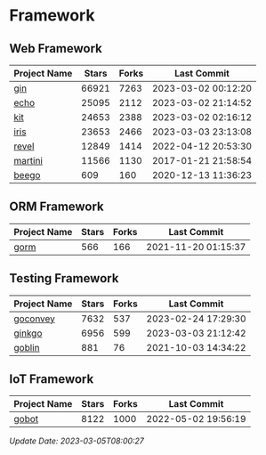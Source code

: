 # Framework

## Web Framework
| Project Name | Stars | Forks | Last Commit |
| ------------ | ----- | ----- | ----------- |
| [gin](https://github.com/gin-gonic/gin) | 66921 | 7263 | 2023-03-02 00:12:20 |
| [echo](https://github.com/labstack/echo) | 25095 | 2112 | 2023-03-02 21:14:52 |
| [kit](https://github.com/go-kit/kit) | 24653 | 2388 | 2023-03-02 02:16:12 |
| [iris](https://github.com/kataras/iris) | 23653 | 2466 | 2023-03-03 23:13:08 |
| [revel](https://github.com/revel/revel) | 12849 | 1414 | 2022-04-12 20:53:30 |
| [martini](https://github.com/go-martini/martini) | 11566 | 1130 | 2017-01-21 21:58:54 |
| [beego](https://github.com/astaxie/beego) | 609 | 160 | 2020-12-13 11:36:23 |

## ORM Framework
| Project Name | Stars | Forks | Last Commit |
| ------------ | ----- | ----- | ----------- |
| [gorm](https://github.com/jinzhu/gorm) | 566 | 166 | 2021-11-20 01:15:37 |

## Testing Framework
| Project Name | Stars | Forks | Last Commit |
| ------------ | ----- | ----- | ----------- |
| [goconvey](https://github.com/smartystreets/goconvey) | 7632 | 537 | 2023-02-24 17:29:30 |
| [ginkgo](https://github.com/onsi/ginkgo) | 6956 | 599 | 2023-03-03 21:12:42 |
| [goblin](https://github.com/franela/goblin) | 881 | 76 | 2021-10-03 14:34:22 |

## IoT Framework
| Project Name | Stars | Forks | Last Commit |
| ------------ | ----- | ----- | ----------- |
| [gobot](https://github.com/hybridgroup/gobot) | 8122 | 1000 | 2022-05-02 19:56:19 |

*Update Date: 2023-03-05T08:00:27*